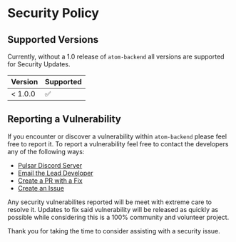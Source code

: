 # Security Policy

## Supported Versions

Currently, without a 1.0 release of `atom-backend` all versions are supported for Security Updates.

| Version | Supported          |
| ------- | ------------------ |
| < 1.0.0 | :white_check_mark: |

## Reporting a Vulnerability

If you encounter or discover a vulnerability within `atom-backend` please feel free to report it.
To report a vulnerability feel free to contact the developers any of the following ways:
  * [Pulsar Discord Server](https://discord.gg/7aEbB9dGRT)
  * [Email the Lead Developer](mailto:dev@lhbasics.com)
  * [Create a PR with a Fix](https://github.com/confused-Techie/atom-backend/pulls)
  * [Create an Issue](https://github.com/confused-Techie/atom-backend/issues)

Any security vulnerabilites reported will be meet with extreme care to resolve it. Updates to fix said vulnerability 
will be released as quickly as possible while considering this is a 100% community and volunteer project.

Thank you for taking the time to consider assisting with a security issue.
